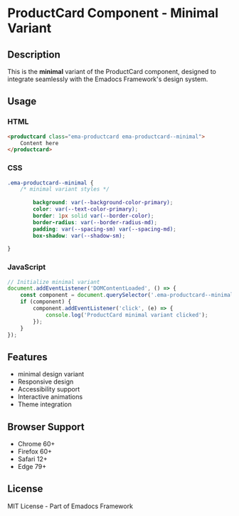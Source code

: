 # ProductCard Component - Minimal Variant

## Description
This is the **minimal** variant of the ProductCard component, designed to integrate seamlessly with the Emadocs Framework's design system.

## Usage

### HTML
```html
<productcard class="ema-productcard ema-productcard--minimal">
    Content here
</productcard>
```

### CSS
```css
.ema-productcard--minimal {
    /* minimal variant styles */
    
        background: var(--background-color-primary);
        color: var(--text-color-primary);
        border: 1px solid var(--border-color);
        border-radius: var(--border-radius-md);
        padding: var(--spacing-sm) var(--spacing-md);
        box-shadow: var(--shadow-sm);
    
}
```

### JavaScript
```javascript
// Initialize minimal variant
document.addEventListener('DOMContentLoaded', () => {
    const component = document.querySelector('.ema-productcard--minimal');
    if (component) {
        component.addEventListener('click', (e) => {
            console.log('ProductCard minimal variant clicked');
        });
    }
});
```

## Features
- minimal design variant
- Responsive design
- Accessibility support
- Interactive animations
- Theme integration

## Browser Support
- Chrome 60+
- Firefox 60+
- Safari 12+
- Edge 79+

## License
MIT License - Part of Emadocs Framework
